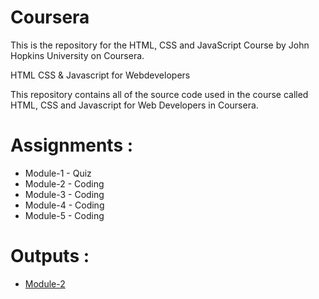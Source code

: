 # Coursera
This is the repository for the HTML, CSS and JavaScript Course by John Hopkins University on Coursera.

HTML CSS & Javascript for Webdevelopers

This repository contains all of the source code used in the course called HTML, CSS and Javascript for Web Developers in Coursera.

# Assignments :

* Module-1 - Quiz 
* Module-2 - Coding
* Module-3 - Coding
* Module-4 - Coding
* Module-5 - Coding


# Outputs :

* [Module-2](https://ysfaydin0.github.io/coursera/module2-solution/index.html)
